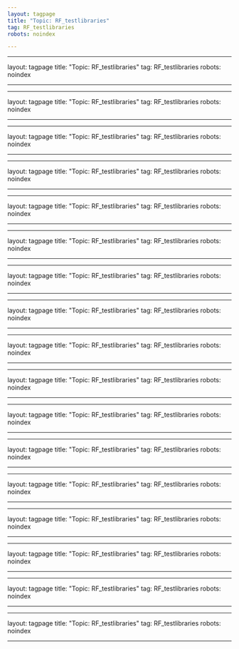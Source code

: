 ```yaml
---
layout: tagpage
title: "Topic: RF_testlibraries"
tag: RF_testlibraries
robots: noindex

---
```

---
layout: tagpage
title: "Topic: RF_testlibraries"
tag: RF_testlibraries
robots: noindex

---
---
layout: tagpage
title: "Topic: RF_testlibraries"
tag: RF_testlibraries
robots: noindex

---
---
layout: tagpage
title: "Topic: RF_testlibraries"
tag: RF_testlibraries
robots: noindex

---
---
layout: tagpage
title: "Topic: RF_testlibraries"
tag: RF_testlibraries
robots: noindex

---
---
layout: tagpage
title: "Topic: RF_testlibraries"
tag: RF_testlibraries
robots: noindex

---
---
layout: tagpage
title: "Topic: RF_testlibraries"
tag: RF_testlibraries
robots: noindex

---
---
layout: tagpage
title: "Topic: RF_testlibraries"
tag: RF_testlibraries
robots: noindex

---
---
layout: tagpage
title: "Topic: RF_testlibraries"
tag: RF_testlibraries
robots: noindex

---
---
layout: tagpage
title: "Topic: RF_testlibraries"
tag: RF_testlibraries
robots: noindex

---
---
layout: tagpage
title: "Topic: RF_testlibraries"
tag: RF_testlibraries
robots: noindex

---
---
layout: tagpage
title: "Topic: RF_testlibraries"
tag: RF_testlibraries
robots: noindex

---
---
layout: tagpage
title: "Topic: RF_testlibraries"
tag: RF_testlibraries
robots: noindex

---
---
layout: tagpage
title: "Topic: RF_testlibraries"
tag: RF_testlibraries
robots: noindex

---
---
layout: tagpage
title: "Topic: RF_testlibraries"
tag: RF_testlibraries
robots: noindex

---
---
layout: tagpage
title: "Topic: RF_testlibraries"
tag: RF_testlibraries
robots: noindex

---
---
layout: tagpage
title: "Topic: RF_testlibraries"
tag: RF_testlibraries
robots: noindex

---
---
layout: tagpage
title: "Topic: RF_testlibraries"
tag: RF_testlibraries
robots: noindex

---
